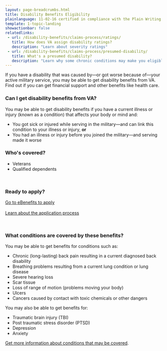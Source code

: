 ```yaml
---
layout: page-breadcrumbs.html
title: Disability Benefits Eligibility 
plainlanguage: 11-02-16 certified in compliance with the Plain Writing Act
template: 1-topic-landing
showactionbar: false
relatedlinks:
 - url: /disability-benefits/claims-process/ratings/
   title: How does VA assign disability ratings?
   description: "Learn about severity ratings"
 - url: /disability-benefits/claims-process/presumed-disability/
   title: What's a presumed disability?
   description: "Learn why some chronic conditions may make you eligible for benefits" 
---
```


If you have a disability that was caused by—or got worse because of—your active military service, you may be able to get disability benefits from VA. Find out if you can get financial support and other benefits like health care.

<div class="feature" markdown="1">

### Can I get disability benefits from VA?

You may be able to get disability benefits if you have a current illness or injury (known as a condition) that affects your body or mind and:

- You got sick or injured while serving in the military—and can link this condition to your illness or injury, **or**
- You had an illness or injury before you joined the military—and serving made it worse

### Who's covered?

- Veterans 
- Qualified dependents

</div>

<div markdown="0"><br></div>

### Ready to apply?

<a class="usa-button-primary va-button-primary" href="https://www.ebenefits.va.gov/ebenefits/about/feature?feature=disability-compensation">Go to eBenefits to apply</a>
<br>
<br>
[Learn about the application process](/disability-benefits/apply)

<div markdown="0"><br></div>

### What conditions are covered by these benefits? 

You may be able to get benefits for conditions such as: 

- Chronic (long-lasting) back pain resulting in a current diagnosed back disability
- Breathing problems resulting from a current lung condition or lung disease
- Severe hearing loss
- Scar tissue
- Loss of range of motion (problems moving your body)
- Ulcers
- Cancers caused by contact with toxic chemicals or other dangers

You may also be able to get benefits for:
- Traumatic brain injury (TBI)
- Post traumatic stress disorder (PTSD)
- Depression
- Anxiety

[Get more information about conditions that may be covered](http://www.benefits.va.gov/compensation/dbq_ListBySymptom.asp).

<div markdown="0"><br></div>
